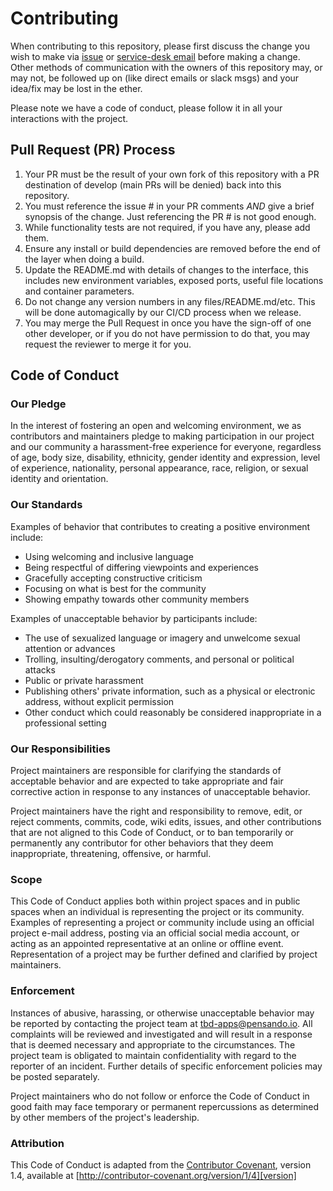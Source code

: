 # Contributing

When contributing to this repository, please first discuss the change you wish to make via [issue](https://gitlab.com/pensando/tbd/elastic/pensando-elk/-/issues) or
[service-desk email](mailto://contact-project+pensando-tbd-elastic-pensando-elk-25427733-issue-@incoming.gitlab.com) before making a change.  Other methods of communication with the owners of this repository may, or may not, be followed up on (like direct emails or slack msgs) and your idea/fix may be lost in the ether. 

Please note we have a code of conduct, please follow it in all your interactions with the project.

## Pull Request (PR) Process

1. Your PR must be the result of your own fork of this repository with a PR destination of develop (main PRs will be denied) back into this repository.
2. You must reference the issue # in your PR comments *AND* give a brief synopsis of the change.  Just referencing the PR # is not good enough.
3. While functionality tests are not required, if you have any, please add them.
4. Ensure any install or build dependencies are removed before the end of the layer when doing a build.
5. Update the README.md with details of changes to the interface, this includes new environment variables, exposed ports, useful file locations and container parameters.
6. Do not change any version numbers in any files/README.md/etc. This will be done automagically by our CI/CD process when we release.
7. You may merge the Pull Request in once you have the sign-off of one other developer, or if you do not have permission to do that, you may request the reviewer to merge it for you.

## Code of Conduct

### Our Pledge

In the interest of fostering an open and welcoming environment, we as
contributors and maintainers pledge to making participation in our project and
our community a harassment-free experience for everyone, regardless of age, body
size, disability, ethnicity, gender identity and expression, level of experience,
nationality, personal appearance, race, religion, or sexual identity and
orientation.

### Our Standards

Examples of behavior that contributes to creating a positive environment
include:

* Using welcoming and inclusive language
* Being respectful of differing viewpoints and experiences
* Gracefully accepting constructive criticism
* Focusing on what is best for the community
* Showing empathy towards other community members

Examples of unacceptable behavior by participants include:

* The use of sexualized language or imagery and unwelcome sexual attention or
advances
* Trolling, insulting/derogatory comments, and personal or political attacks
* Public or private harassment
* Publishing others' private information, such as a physical or electronic
  address, without explicit permission
* Other conduct which could reasonably be considered inappropriate in a
  professional setting

### Our Responsibilities

Project maintainers are responsible for clarifying the standards of acceptable
behavior and are expected to take appropriate and fair corrective action in
response to any instances of unacceptable behavior.

Project maintainers have the right and responsibility to remove, edit, or
reject comments, commits, code, wiki edits, issues, and other contributions
that are not aligned to this Code of Conduct, or to ban temporarily or
permanently any contributor for other behaviors that they deem inappropriate,
threatening, offensive, or harmful.

### Scope

This Code of Conduct applies both within project spaces and in public spaces
when an individual is representing the project or its community. Examples of
representing a project or community include using an official project e-mail
address, posting via an official social media account, or acting as an appointed
representative at an online or offline event. Representation of a project may be
further defined and clarified by project maintainers.

### Enforcement

Instances of abusive, harassing, or otherwise unacceptable behavior may be
reported by contacting the project team at [tbd-apps@pensando.io](mailto://tbd-apps@pensando.io). All
complaints will be reviewed and investigated and will result in a response that
is deemed necessary and appropriate to the circumstances. The project team is
obligated to maintain confidentiality with regard to the reporter of an incident.
Further details of specific enforcement policies may be posted separately.

Project maintainers who do not follow or enforce the Code of Conduct in good
faith may face temporary or permanent repercussions as determined by other
members of the project's leadership.

### Attribution

This Code of Conduct is adapted from the [Contributor Covenant][homepage], version 1.4,
available at [http://contributor-covenant.org/version/1/4][version]

[homepage]: http://contributor-covenant.org
[version]: http://contributor-covenant.org/version/1/4/
